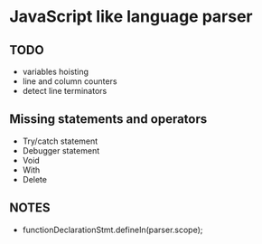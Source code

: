 JavaScript like language parser
=====================

TODO
-----------------------
- variables hoisting
- line and column counters
- detect line terminators

Missing statements and operators
-----------------------
- Try/catch statement
- Debugger statement
- Void
- With
- Delete

NOTES
-----------------------
- functionDeclarationStmt.defineIn(parser.scope);
